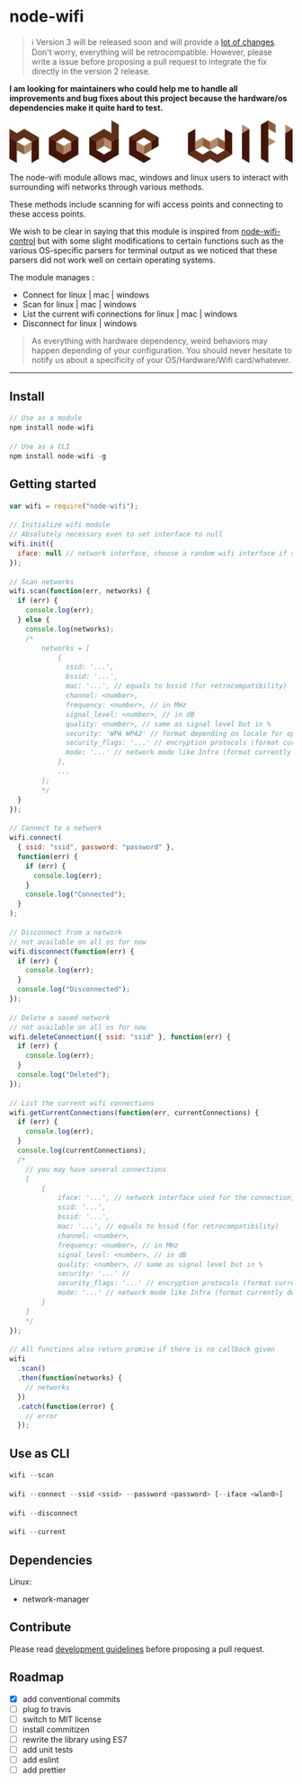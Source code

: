 # node-wifi

> :information_source: Version 3 will be released soon and will provide a [lot of changes](https://github.com/friedrith/node-wifi/projects/1). Don't worry, everything will be retrocompatible. However, please write a issue before proposing a pull request to integrate the fix
> directly in the version 2 release.

**I am looking for maintainers who could help me to handle all improvements and bug fixes about this project because the hardware/os dependencies make it quite hard to test.**

![node-wifi](https://raw.githubusercontent.com/friedrith/assets/master/node-wifi/logo.png)

The node-wifi module allows mac, windows and linux users to interact with surrounding wifi networks through various methods.

These methods include scanning for wifi access points and connecting to these access points.

We wish to be clear in saying that this module is inspired from [node-wifi-control](https://github.com/msolters/wifi-control-node) but with some slight modifications to certain functions such as the various OS-specific parsers for terminal output as we noticed that these parsers did not work well on certain operating systems.

The module manages :

- Connect for linux | mac | windows
- Scan for linux | mac | windows
- List the current wifi connections for linux | mac | windows
- Disconnect for linux | windows

> As everything with hardware dependency, weird behaviors may happen depending of your configuration. You should never hesitate to notify us about a specificity of your OS/Hardware/Wifi card/whatever.

---

## Install

```javascript
// Use as a module
npm install node-wifi

// Use as a CLI
npm install node-wifi -g
```

## Getting started

```javascript
var wifi = require("node-wifi");

// Initialize wifi module
// Absolutely necessary even to set interface to null
wifi.init({
  iface: null // network interface, choose a random wifi interface if set to null
});

// Scan networks
wifi.scan(function(err, networks) {
  if (err) {
    console.log(err);
  } else {
    console.log(networks);
    /*
        networks = [
            {
              ssid: '...',
              bssid: '...',
              mac: '...', // equals to bssid (for retrocompatibility)
              channel: <number>,
              frequency: <number>, // in MHz
              signal_level: <number>, // in dB
              quality: <number>, // same as signal level but in %
              security: 'WPA WPA2' // format depending on locale for open networks in Windows
              security_flags: '...' // encryption protocols (format currently depending of the OS)
              mode: '...' // network mode like Infra (format currently depending of the OS)
            },
            ...
        ];
        */
  }
});

// Connect to a network
wifi.connect(
  { ssid: "ssid", password: "password" },
  function(err) {
    if (err) {
      console.log(err);
    }
    console.log("Connected");
  }
);

// Disconnect from a network
// not available on all os for now
wifi.disconnect(function(err) {
  if (err) {
    console.log(err);
  }
  console.log("Disconnected");
});

// Delete a saved network
// not available on all os for now
wifi.deleteConnection({ ssid: "ssid" }, function(err) {
  if (err) {
    console.log(err);
  }
  console.log("Deleted");
});

// List the current wifi connections
wifi.getCurrentConnections(function(err, currentConnections) {
  if (err) {
    console.log(err);
  }
  console.log(currentConnections);
  /*
    // you may have several connections
    [
        {
            iface: '...', // network interface used for the connection, not available on macOS
            ssid: '...',
            bssid: '...',
            mac: '...', // equals to bssid (for retrocompatibility)
            channel: <number>,
            frequency: <number>, // in MHz
            signal_level: <number>, // in dB
            quality: <number>, // same as signal level but in %
            security: '...' //
            security_flags: '...' // encryption protocols (format currently depending of the OS)
            mode: '...' // network mode like Infra (format currently depending of the OS)
        }
    ]
    */
});

// All functions also return promise if there is no callback given
wifi
  .scan()
  .then(function(networks) {
    // networks
  })
  .catch(function(error) {
    // error
  });
```

## Use as CLI

```javascript
wifi --scan

wifi --connect --ssid <ssid> --password <password> [--iface <wlan0>]

wifi --disconnect

wifi --current
```

## Dependencies

Linux:

- network-manager

## Contribute

Please read [development guidelines](./CONTRIBUTING.md) before proposing a pull request.

## Roadmap

- [x] add conventional commits
- [ ] plug to travis
- [ ] switch to MIT license
- [ ] install commitizen
- [ ] rewrite the library using ES7
- [ ] add unit tests
- [ ] add eslint
- [ ] add prettier
